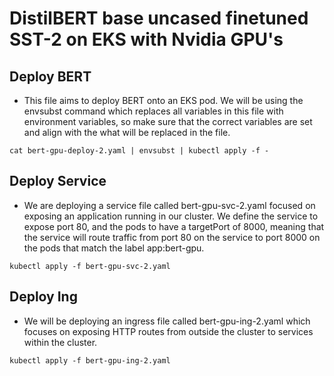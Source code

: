 # DistilBERT base uncased finetuned SST-2 on EKS with Nvidia GPU's

## Deploy BERT

* This file aims to deploy BERT onto an EKS pod. We will be using the envsubst command which replaces all variables in this file with environment variables, so make sure that the correct variables are set and align with the what will be replaced in the file.
```
cat bert-gpu-deploy-2.yaml | envsubst | kubectl apply -f -
```

## Deploy Service

* We are deploying a service file called bert-gpu-svc-2.yaml focused on exposing an application running in our cluster. We define the service to expose port 80, and the pods to have a targetPort of 8000, meaning that the service will route traffic from port 80 on the service to port 8000 on the pods that match the label app:bert-gpu. 
```
kubectl apply -f bert-gpu-svc-2.yaml
```

## Deploy Ing

* We will be deploying an ingress file called bert-gpu-ing-2.yaml which focuses on exposing HTTP routes from outside the cluster to services within the cluster. 
```
kubectl apply -f bert-gpu-ing-2.yaml
```